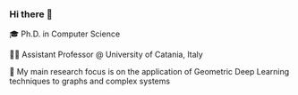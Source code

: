 ### Hi there 👋

<!--
**eMarco/eMarco** is a ✨ _special_ ✨ repository because its `README.md` (this file) appears on your GitHub profile.

Here are some ideas to get you started:

- 🔭 I’m currently working on ...
- 🌱 I’m currently learning ...
- 👯 I’m looking to collaborate on ...
- 🤔 I’m looking for help with ...
- 💬 Ask me about ...
- 📫 How to reach me: ...
- 😄 Pronouns: ...
- ⚡ Fun fact: ...
-->

🎓 Ph.D. in Computer Science

👨‍🔬 Assistant Professor @ University of Catania, Italy

🔭 My main research focus is on the application of Geometric Deep Learning techniques to graphs and complex systems 




<!--
![eMarco's GitHub stats](https://github-readme-stats.vercel.app/api?username=eMarco&show_icons=true&theme=dark)
-->
